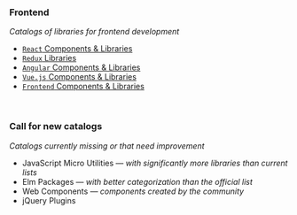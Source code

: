 ### Frontend

*Catalogs of libraries for frontend development*

 - [`React` Components & Libraries](http://devarchy.com/react-components)
 - [`Redux` Libraries](http://devarchy.com/redux)
 - [`Angular` Components & Libraries](http://devarchy.com/angular-components)
 - [`Vue.js` Components & Libraries](http://devarchy.com/vue)
 - [`Frontend` Components & Libraries](http://devarchy.com/frontend-libraries)

<br/>

### Call for new catalogs

*Catalogs currently missing or that need improvement*

 - JavaScript Micro Utilities — *with significantly more libraries than current lists*
 - Elm Packages — *with better categorization than the official list*
 - Web Components — *components created by the community*
 - jQuery Plugins

